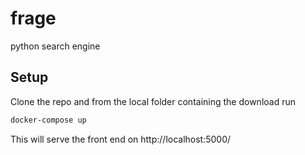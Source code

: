 # frage
python search engine

## Setup
Clone the repo and from the local folder containing the download run

```bash
docker-compose up
```
This will serve the front end on http://localhost:5000/
